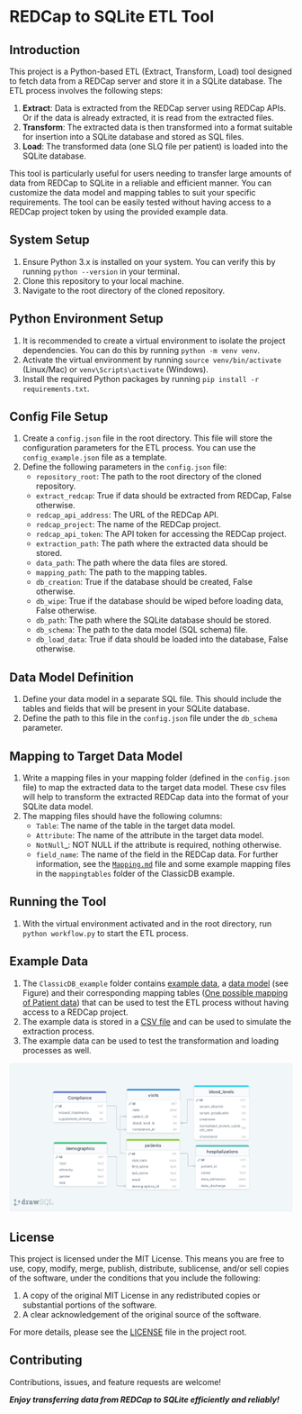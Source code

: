 # REDCap to SQLite ETL Tool

## Introduction

This project is a Python-based ETL (Extract, Transform, Load) tool designed to fetch data from a REDCap server and store it in a SQLite database. The ETL process involves the following steps:

1. **Extract**: Data is extracted from the REDCap server using REDCap APIs. Or if the data is already extracted, it is read from the extracted files.
2. **Transform**: The extracted data is then transformed into a format suitable for insertion into a SQLite database and stored as SQL files.
3. **Load**: The transformed data (one SLQ file per patient) is loaded into the SQLite database.

This tool is particularly useful for users needing to transfer large amounts of data from REDCap to SQLite in a reliable and efficient manner.
You can customize the data model and mapping tables to suit your specific requirements. The tool can be easily tested without having access to a REDCap project token by using the provided example data.

## System Setup

1. Ensure Python 3.x is installed on your system. You can verify this by running `python --version` in your terminal.
2. Clone this repository to your local machine.
3. Navigate to the root directory of the cloned repository.

## Python Environment Setup

1. It is recommended to create a virtual environment to isolate the project dependencies. You can do this by running `python -m venv venv`.
2. Activate the virtual environment by running `source venv/bin/activate` (Linux/Mac) or `venv\Scripts\activate` (Windows).
3. Install the required Python packages by running `pip install -r requirements.txt`.

## Config File Setup

1. Create a `config.json` file in the root directory. This file will store the configuration parameters for the ETL process. You can use the `config_example.json` file as a template.
2. Define the following parameters in the `config.json` file:
    - `repository_root`: The path to the root directory of the cloned repository.
    - `extract_redcap`: True if data should be extracted from REDCap, False otherwise.
    - `redcap_api_address`: The URL of the REDCap API.
    - `redcap_project`: The name of the REDCap project.
    - `redcap_api_token`: The API token for accessing the REDCap project.
    - `extraction_path`: The path where the extracted data should be stored.
    - `data_path`: The path where the data files are stored.
    - `mapping_path`: The path to the mapping tables.
    - `db_creation`: True if the database should be created, False otherwise.
    - `db_wipe`: True if the database should be wiped before loading data, False otherwise.
    - `db_path`: The path where the SQLite database should be stored.
    - `db_schema`: The path to the data model (SQL schema) file.
    - `db_load_data`: True if data should be loaded into the database, False otherwise.

## Data Model Definition

1. Define your data model in a separate SQL file. This should include the tables and fields that will be present in your SQLite database.
2. Define the path to this file in the `config.json` file under the `db_schema` parameter.

## Mapping to Target Data Model

1. Write a mapping files in your mapping folder (defined in the `config.json` file) to map the extracted data to the target data model. These csv files will help to transform the extracted REDCap data into the format of your SQLite data model.
2. The mapping files should have the following columns:
    - `Table`: The name of the table in the target data model.
    - `Attribute`: The name of the attribute in the target data model.
    - `NotNull`_: NOT NULL if the attribute is required, nothing otherwise.
    - `field_name`: The name of the field in the REDCap data.
For further information, see the [`Mapping.md`](Mapping.md) file and some example mapping files in the `mappingtables` folder of the ClassicDB example.

## Running the Tool

1. With the virtual environment activated and in the root directory, run `python workflow.py` to start the ETL process.

## Example Data

1. The `ClassicDB_example` folder contains [example data](ClassicDB_example/data/ClassicDatabase_DATA.csv), a [data model](ClassicDB_example/sqlite_schema.sql) (see Figure) and their corresponding mapping tables ([One possible mapping of Patient data](ClassicDB_example/mappingtables/1-0-patients.csv)) that can be used to test the ETL process without having access to a REDCap project.
2. The example data is stored in a [CSV file](ClassicDB_example/data/ClassicDatabase_DATA.csv) and can be used to simulate the extraction process.
3. The example data can be used to test the transformation and loading processes as well.

![Data Model of Classic Database Example from REDCap](ClassicDB_example/classicDB.png)

## License

This project is licensed under the MIT License. This means you are free to use, copy, modify, merge, publish, distribute, sublicense, and/or sell copies of the software, under the conditions that you include the following:

1. A copy of the original MIT License in any redistributed copies or substantial portions of the software.
2. A clear acknowledgement of the original source of the software.

For more details, please see the [LICENSE](LICENSE) file in the project root.

## Contributing

Contributions, issues, and feature requests are welcome!

***Enjoy transferring data from REDCap to SQLite efficiently and reliably!***